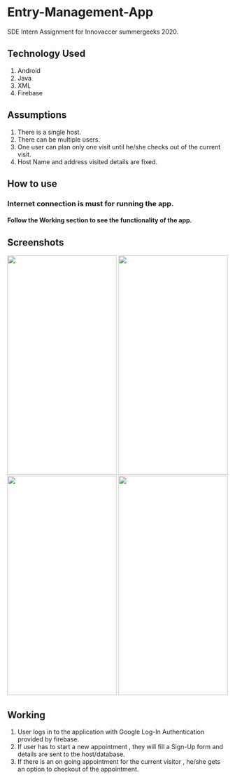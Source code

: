 # Entry-Management-App
SDE Intern Assignment for Innovaccer summergeeks 2020. 

## Technology Used
1. Android
2. Java
3. XML
4. Firebase

## Assumptions
1. There is a single host.
2. There can be multiple users.
2. One user can plan only one visit until he/she checks out of the current visit.
3. Host Name and address visited details are fixed.

## How to use

### Internet connection is must for running the app.

#### Follow the Working section to see the functionality of the app.

## Screenshots
<p>
  <img src="https://github.com/NikhilMishra1999/Entry-Management-App/tree/master/Screenshots/MainActivity.jpg" width="250" height="500" />
  <img src="https://github.com/NikhilMishra1999/Entry-Management-App/tree/master/Screenshots/signup.jpg" width="250" height="500" />
  <img src="https://github.com/NikhilMishra1999/Entry-Management-App/tree/master/Screenshots/login.jpg" width="250" height="500" />
  <img src="https://github.com/NikhilMishra1999/Entry-Management-App/tree/master/Screenshots/FirstActivity.jpg" width="250" height="500" />
</p>

## Working
1. User logs in to the application with Google Log-In Authentication provided by firebase.
2. If user has to start a new appointment , they will fill a Sign-Up form and details are sent to the host/database.
3. If there is an on going appointment for the current visitor , he/she gets an option to checkout of the appointment.
